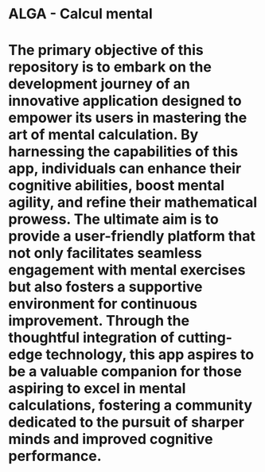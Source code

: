 # ALGA - Calcul mental

# The primary objective of this repository is to embark on the development journey of an innovative application designed to empower its users in mastering the art of mental calculation. By harnessing the capabilities of this app, individuals can enhance their cognitive abilities, boost mental agility, and refine their mathematical prowess. The ultimate aim is to provide a user-friendly platform that not only facilitates seamless engagement with mental exercises but also fosters a supportive environment for continuous improvement. Through the thoughtful integration of cutting-edge technology, this app aspires to be a valuable companion for those aspiring to excel in mental calculations, fostering a community dedicated to the pursuit of sharper minds and improved cognitive performance.
